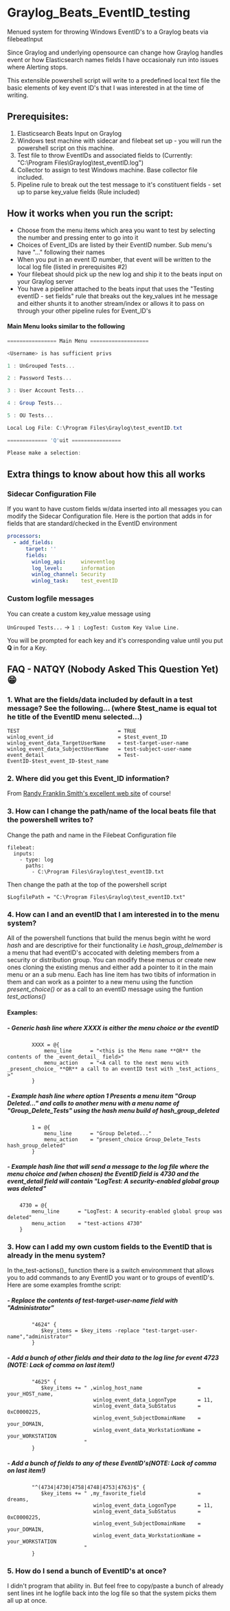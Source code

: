 # Graylog_Beats_EventID_testing
Menued system for throwing Windows EventID's to a Graylog beats via filebeatInput

Since Graylog and underlying opensource can change how Graylog handles event or how Elasticsearch names fields I have occasionaly run into issues where Alerting stops.

This extensible powershell script will write to a predefined local text file the basic elements of key event ID's that I was interested in at the time of writing.

## Prerequisites:
1) Elasticsearch Beats Input on Graylog
2) Windows test machine with sidecar and filebeat set up - you will run the powershell script on this machine.
3) Test file to throw EventIDs and associated fields to (Currently:  "C:\Program Files\Graylog\test_eventID.log")
3) Collector to assign to test Windows machine.  Base collector file included.
4) Pipeline rule to break out the test message to it's constituent fields - set up to parse key_value fields (Rule included)

## How it works when you run the script:
   - Choose from the menu items which area you want to test by selecting the number and pressing enter to go into it
   - Choices of Event_IDs are listed by their EventID number. Sub menu's have "..." following their names
   - When you put in an event ID number, that event will be written to the local log file (listed in prerequisites #2)
   - Your filebeat should pick up the new log and ship it to the beats input on your Graylog server
   - You have a pipeline attached to the beats input that uses the "Testing eventID - set fields" rule that breaks out the key_values int he message and either shunts it to another stream/index or allows it to pass on through your other pipeline rules for Event_ID's

#### Main Menu looks similar to the following
```powershell
================ Main Menu ===================

<Username> is has sufficient privs

1 : UnGrouped Tests...

2 : Password Tests...

3 : User Account Tests...

4 : Group Tests...

5 : OU Tests...

Local Log File: C:\Program Files\Graylog\test_eventID.txt

============= 'Q'uit ================

Please make a selection: 
```

## Extra things to know about how this all works
### Sidecar Configuration File
If you want to have custom fields w/data inserted into all messages you can modify the Sidecar Configuration file.  Here is the portion that adds in for fields that are standard/checked in the EventID environment
```yaml
processors:
  - add_fields:
      target: ''
      fields:
        winlog_api:     wineventlog
        log_level:      information
        winlog_channel: Security
        winlog_task:    test_eventID
```

### Custom logfile messages
You can create a custom key_value message using

`UnGrouped Tests...` -> 
	`1 : LogTest: Custom Key Value Line.` 

  You will be prompted for each key and it's corresponding value until you put **Q** in for a Key.



## FAQ - NATQY (Nobody Asked This Question Yet) :grin:

### 1. What are the fields/data included by default in a test message?  See the following... (where $test_name is equal tot he title of the EventID menu selected...)
```
TEST                                = TRUE
winlog_event_id                     = $test_event_ID
winlog_event_data_TargetUserName    = test-target-user-name
winlog_event_data_SubjectUserName   = test-subject-user-name
event_detail                        = Test-EventID-$test_event_ID-$test_name
```

### 2. Where did you get this Event_ID information?
From [Randy Franklin Smith's excellent web site](https://www.ultimatewindowssecurity.com/securitylog/encyclopedia/default.aspx) of course!

### 3. How can I change the path/name of the local beats file that the powershell writes to?

Change the path and name in the Filebeat Configuration file
```
filebeat:
  inputs:
	- type: log
	  paths:
		- C:\Program Files\Graylog\test_eventID.txt	   
```
Then change the path at the top of the powershell script
```
$LogfilePath = "C:\Program Files\Graylog\test_eventID.txt"
```

### 4.  How can I and an eventID that I am interested in to the menu system?
All of the powershell functions that build the menus begin witht he word _hash_ and are descriptive for their functionality i.e _hash_group_delmember_ is a menu that had eventID's accocated with deleting members from a security or distribution group.  You can modify these menus or create new ones cloning the existing menus and either add a pointer to it in the main menu or an a sub menu.  Each has line item has two tibits of information in them and can work as a pointer to a new menu using the function _present_choice()_ or as a call to an eventID message using the funtion _test_actions()_ 

#### Examples:

##### - Generic hash line where XXXX is either the menu choice or the eventID
```
		XXXX = @{
			menu_line      = "<this is the Menu name **OR** the contents of the _event_detail_ field>"
			menu_action    = "<A call to the next menu with _present_choice_ **OR** a call to an eventID test with _test_actions_ >"
		}
```
##### - Example hash line where option _1_ Presents a menu item _"Group Deleted..."_ and calls to another menu with a menu name of _"Group_Delete_Tests"_  using the hash menu build of _hash_group_deleted_
```
		1 = @{
			menu_line      = "Group Deleted..."
			menu_action    = "present_choice Group_Delete_Tests hash_group_deleted"
		}
```
##### - Example hash line that will send a message to the log file where the menu choice and (when chosen) the _EventID_ field is 4730 and the _event_detail_ field will contain "LogTest: A security-enabled global group was deleted" 
        4730 = @{
            menu_line      = "LogTest: A security-enabled global group was deleted"
            menu_action    = "test-actions 4730"
        }

### 3.  How can I add my own custom fields to the EventID that is already in the menu system?
In the_test-actions()_ function there is a switch environmment that allows you to add commands to any EventID you want or to groups of eventID's.  Here are some examples fromthe script:

##### - Replace the contents of _test-target-user-name_ field with "Administrator"
```
        "4624" { 
           $key_items = $key_items -replace "test-target-user-name","administrator"
        }        

```
##### - Add a bunch of other fields and their data to the log line for event 4723 (NOTE:  Lack of comma on last item!)
```
        "4625" { 
           $key_items += " ,winlog_host_name                  = your_HOST_name,
                            winlog_event_data_LogonType       = 11,
                            winlog_event_data_SubStatus       = 0xC0000225,
                            winlog_event_SubjectDomainName    = your_DOMAIN,
                            winlog_event_data_WorkstationName = your_WORKSTATION
                         "
        }        
```
##### - Add a bunch of fields to any of these EventID's(NOTE:  Lack of comma on last item!)
```
        "^(4734|4730|4758|4748|4753|4763)$" { 
           $key_items += " ,my_favorite_field                 = dreams,
                            winlog_event_data_LogonType       = 11,
                            winlog_event_data_SubStatus       = 0xC0000225,
                            winlog_event_SubjectDomainName    = your_DOMAIN,
                            winlog_event_data_WorkstationName = your_WORKSTATION
                         "
        }        
```

### 5.  How do I send a bunch of EventID's at once?
I didn't program that ability in.  But feel free to copy/paste a bunch of already sent lines int he logfile back into the log file so that the system picks them all up at once.


